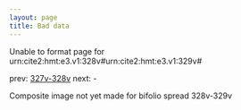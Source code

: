 ```yaml
---
layout: page
title: Bad data
---
```


Unable to format page for urn:cite2:hmt:e3.v1:328v#urn:cite2:hmt:e3.v1:329v#

prev: [327v-328v](../327v-328v/) next: -

Composite image not yet made for bifolio spread 328v-329v

